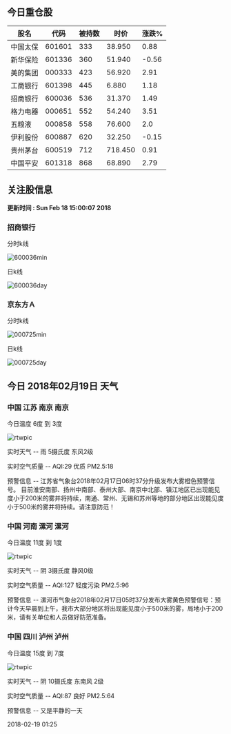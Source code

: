 
## 今日重仓股 

|股名|代码|被持数|时价|涨跌%|
|---|---|---|---|---|
|中国太保|601601|333|38.950|0.88|
|新华保险|601336|360|51.940|-0.56|
|美的集团|000333|423|56.920|2.91|
|工商银行|601398|445|6.880|1.18|
|招商银行|600036|536|31.370|1.49|
|格力电器|000651|552|54.240|3.51|
|五粮液|000858|558|76.600|2.0|
|伊利股份|600887|620|32.250|-0.15|
|贵州茅台|600519|712|718.450|0.91|
|中国平安|601318|868|68.890|2.79|

## 关注股信息
**更新时间 : Sun Feb 18 15:00:07 2018**
### 招商银行 
分时k线

![600036min](http://image.sinajs.cn/newchart/min/n/sh600036.gif)

日k线

![600036day](http://image.sinajs.cn/newchart/daily/n/sh600036.gif)

### 京东方Ａ 
分时k线

![000725min](http://image.sinajs.cn/newchart/min/n/sz000725.gif)

日k线

![000725day](http://image.sinajs.cn/newchart/daily/n/sz000725.gif)
## 今日 2018年02月19日 天气
### 中国 江苏 南京 南京

今日温度 6度 到 3度

![rtwpic](http://app1.showapi.com/weather/icon/night/301.png)

实时天气 -- 雨 5摄氏度 东风2级

实时空气质量 -- AQI:29 优质 PM2.5:18

预警信息 -- 江苏省气象台2018年02月17日06时37分升级发布大雾橙色预警信号。
    目前淮安南部、扬州中南部、泰州大部、南京中北部、镇江地区已出现能见度小于200米的雾并将持续，南通、常州、无锡和苏州等地的部分地区出现能见度小于500米的雾并将持续。请注意防范！
    
### 中国 河南 漯河 漯河

今日温度 11度 到 1度

![rtwpic](http://app1.showapi.com/weather/icon/night/02.png)

实时天气 -- 阴 3摄氏度 静风0级

实时空气质量 -- AQI:127 轻度污染 PM2.5:96

预警信息 -- 漯河市气象台2018年02月17日05时37分发布大雾黄色预警信号：预计今天早晨到上午，我市大部分地区将出现能见度小于500米的雾，局地小于200米，请有关单位和人员做好防范准备。
    
### 中国 四川 泸州 泸州

今日温度 15度 到 7度

![rtwpic](http://app1.showapi.com/weather/icon/night/02.png)

实时天气 -- 阴 10摄氏度 东南风 2级

实时空气质量 -- AQI:87 良好 PM2.5:64

预警信息 -- 又是平静的一天
    
2018-02-19 01:25